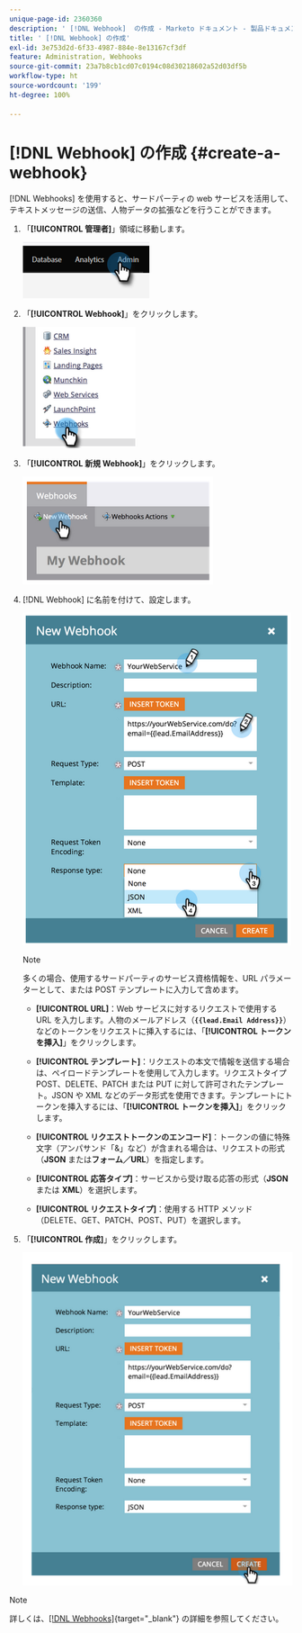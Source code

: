 ```yaml
---
unique-page-id: 2360360
description: ' [!DNL Webhook]  の作成 - Marketo ドキュメント - 製品ドキュメント'
title: ' [!DNL Webhook] の作成'
exl-id: 3e753d2d-6f33-4987-884e-8e13167cf3df
feature: Administration, Webhooks
source-git-commit: 23a7b8cb1cd07c0194c08d30218602a52d03df5b
workflow-type: ht
source-wordcount: '199'
ht-degree: 100%

---
```


# [!DNL Webhook] の作成 {#create-a-webhook}

[!DNL Webhooks] を使用すると、サードパーティの web サービスを活用して、テキストメッセージの送信、人物データの拡張などを行うことができます。

1. 「**[!UICONTROL 管理者]**」領域に移動します。

   ![](assets/create-a-webhook-1.png)

1. 「**[!UICONTROL Webhook]**」をクリックします。

   ![](assets/create-a-webhook-2.png)

1. 「**[!UICONTROL 新規 Webhook]**」をクリックします。

   ![](assets/create-a-webhook-3.png)

1. [!DNL Webhook] に名前を付けて、設定します。

   ![](assets/create-a-webhook-4.png)

   >[!NOTE]
   >
   >多くの場合、使用するサードパーティのサービス資格情報を、URL パラメーターとして、または POST テンプレートに入力して含めます。

   * **[!UICONTROL URL]**：Web サービスに対するリクエストで使用する URL を入力します。人物のメールアドレス（**`{{lead.Email Address}}`**）などのトークンをリクエストに挿入するには、「**[!UICONTROL トークンを挿入]**」をクリックします。

   * **[!UICONTROL テンプレート]**：リクエストの本文で情報を送信する場合は、ペイロードテンプレートを使用して入力します。リクエストタイプ POST、DELETE、PATCH または PUT に対して許可されたテンプレート。JSON や XML などのデータ形式を使用できます。テンプレートにトークンを挿入するには、「**[!UICONTROL トークンを挿入]**」をクリックします。

   * **[!UICONTROL リクエストトークンのエンコード]**：トークンの値に特殊文字（アンパサンド「&amp;」など）が含まれる場合は、リクエストの形式（**JSON** または&#x200B;**フォーム／URL**）を指定します。

   * **[!UICONTROL 応答タイプ]**：サービスから受け取る応答の形式（**JSON** または **XML**）を選択します。

   * **[!UICONTROL リクエストタイプ]**：使用する HTTP メソッド（DELETE、GET、PATCH、POST、PUT）を選択します。

1. 「**[!UICONTROL 作成]**」をクリックします。

   ![](assets/create-a-webhook-5.png)

>[!NOTE]
>
>詳しくは、[[!DNL Webhooks]](https://experienceleague.adobe.com/ja/docs/marketo-developer/marketo/webhooks/webhooks){target="_blank"} の詳細を参照してください。

